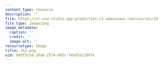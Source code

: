 ```yaml
---
content_type: resource
description: ''
file: https://ol-ocw-studio-app-production.s3.amazonaws.com/courses/18-600-probability-and-random-variables-fall-2019/bddf521020a62574485cfebd5a21097e_152.png
file_type: image/png
image_metadata:
  caption: ''
  credit: ''
  image-alt: ''
resourcetype: Image
title: 152.png
uid: bddf5210-20a6-2574-485c-febd5a21097e
---
```

